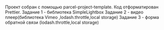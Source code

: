Проект собран с помощью parcel-project-template.
Код отформатирован Prettier.
Задание 1 - библиотека SimpleLightbox
Задание 2 - видео плеер(библиотекa Vimeo ,lodash.throttle,local storage)
Задание 3 - форма обратной связи (lodash.throttle,local storage)
